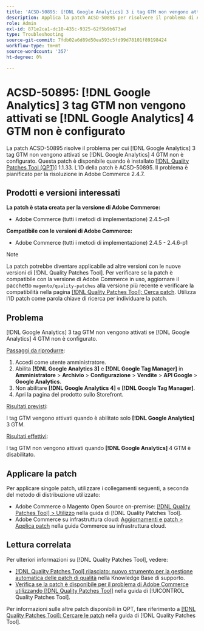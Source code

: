 ```yaml
---
title: 'ACSD-50895: [!DNL Google Analytics] 3 i tag GTM non vengono attivati se [!DNL Google Analytics] 4 GTM non è configurato'
description: Applica la patch ACSD-50895 per risolvere il problema di Adobe Commerce per cui  [!DNL Google Analytics] 3 tag GTM non vengono attivati se [!DNL Google Analytics] 4 GTM non è configurato.
role: Admin
exl-id: 871e2ca1-dc10-435c-9325-62f5b9b673ad
type: Troubleshooting
source-git-commit: 7fdb02a6d89d50ea593c5fd99d78101f89198424
workflow-type: tm+mt
source-wordcount: '357'
ht-degree: 0%

---
```


# ACSD-50895: [!DNL Google Analytics] 3 tag GTM non vengono attivati se [!DNL Google Analytics] 4 GTM non è configurato

La patch ACSD-50895 risolve il problema per cui [!DNL Google Analytics] 3 tag GTM non vengono attivati se [!DNL Google Analytics] 4 GTM non è configurato. Questa patch è disponibile quando è installato [[!DNL Quality Patches Tool (QPT)]](https://experienceleague.adobe.com/it/docs/commerce-operations/tools/quality-patches-tool/quality-patches-tool-to-self-serve-quality-patches) 1.1.33. L’ID della patch è ACSD-50895. Il problema è pianificato per la risoluzione in Adobe Commerce 2.4.7.

## Prodotti e versioni interessati

**La patch è stata creata per la versione di Adobe Commerce:**

* Adobe Commerce (tutti i metodi di implementazione) 2.4.5-p1

**Compatibile con le versioni di Adobe Commerce:**

* Adobe Commerce (tutti i metodi di implementazione) 2.4.5 - 2.4.6-p1

>[!NOTE]
>
>La patch potrebbe diventare applicabile ad altre versioni con le nuove versioni di [!DNL Quality Patches Tool]. Per verificare se la patch è compatibile con la versione di Adobe Commerce in uso, aggiornare il pacchetto `magento/quality-patches` alla versione più recente e verificare la compatibilità nella pagina [[!DNL Quality Patches Tool]: Cerca patch](https://experienceleague.adobe.com/tools/commerce-quality-patches/index.html?lang=it). Utilizza l’ID patch come parola chiave di ricerca per individuare la patch.

## Problema

[!DNL Google Analytics] 3 tag GTM non vengono attivati se [!DNL Google Analytics] 4 GTM non è configurato.

<u>Passaggi da riprodurre</u>:

1. Accedi come utente amministratore.
1. Abilita **[!DNL Google Analytics 3]** e **[!DNL Google Tag Manager]** in **Amministratore** > **Archivio** > **Configurazione** > **Vendite** > **API Google** > **Google Analytics**.
1. Non abilitare **[!DNL Google Analytics 4]** e **[!DNL Google Tag Manager]**.
1. Apri la pagina del prodotto sullo Storefront.

<u>Risultati previsti</u>:

I tag GTM vengono attivati quando è abilitato solo **[!DNL Google Analytics]** 3 GTM.

<u>Risultati effettivi</u>:

I tag GTM non vengono attivati quando **[!DNL Google Analytics]** 4 GTM è disabilitato.

## Applicare la patch

Per applicare singole patch, utilizzare i collegamenti seguenti, a seconda del metodo di distribuzione utilizzato:

* Adobe Commerce o Magento Open Source on-premise: [[!DNL Quality Patches Tool] > Utilizzo](/help/tools/quality-patches-tool/usage.md) nella guida di [!DNL Quality Patches Tool].
* Adobe Commerce su infrastruttura cloud: [Aggiornamenti e patch > Applica patch](https://experienceleague.adobe.com/docs/commerce-cloud-service/user-guide/develop/upgrade/apply-patches.html?lang=it) nella guida Commerce su infrastruttura cloud.

## Lettura correlata

Per ulteriori informazioni su [!DNL Quality Patches Tool], vedere:

* [[!DNL Quality Patches Tool] rilasciato: nuovo strumento per la gestione automatica delle patch di qualità](https://experienceleague.adobe.com/it/docs/commerce-operations/tools/quality-patches-tool/quality-patches-tool-to-self-serve-quality-patches) nella Knowledge Base di supporto.
* [Verifica se la patch è disponibile per il problema di Adobe Commerce utilizzando  [!DNL Quality Patches Tool]](/help/tools/quality-patches-tool/patches-available-in-qpt/check-patch-for-magento-issue-with-magento-quality-patches.md) nella guida di [!UICONTROL Quality Patches Tool].


Per informazioni sulle altre patch disponibili in QPT, fare riferimento a [[!DNL Quality Patches Tool]: Cercare le patch](https://experienceleague.adobe.com/tools/commerce-quality-patches/index.html?lang=it) nella guida di [!DNL Quality Patches Tool].
